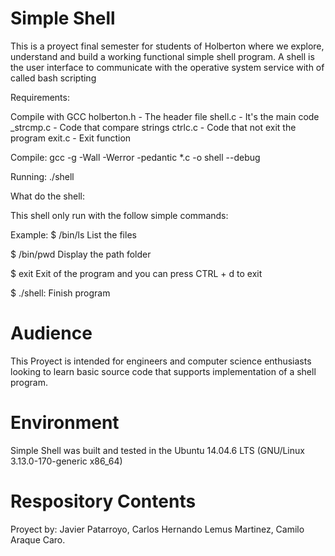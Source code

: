 Simple Shell
=======
This is a proyect final semester for students of Holberton where we explore, understand and build a working functional simple shell program.
A shell is the user interface to communicate with the operative system service with of called bash scripting

Requirements:

Compile with GCC
holberton.h - The header file
shell.c - It's the main code
_strcmp.c - Code that compare strings
ctrlc.c - Code that not exit the program
exit.c - Exit function

Compile:
gcc -g -Wall -Werror -pedantic *.c -o shell --debug

Running:
./shell

What do the shell:

This shell only run with the follow simple commands:

Example:
$ /bin/ls
List the files

$ /bin/pwd
Display the path folder

$ exit
Exit of the program and you can press CTRL + d to exit

$ ./shell: Finish program

Audience
=======
This Proyect is intended for engineers and computer science enthusiasts looking to learn basic source code that supports implementation of a shell program.

Environment
=======
Simple Shell was built and tested in the Ubuntu 14.04.6 LTS (GNU/Linux 3.13.0-170-generic x86_64)

Respository Contents
=======

Proyect by: Javier Patarroyo, Carlos Hernando Lemus Martinez, Camilo Araque Caro.
